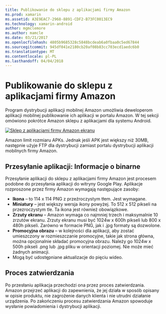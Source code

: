 ```yaml
---
title: Publikowanie do sklepu z aplikacjami firmy Amazon
ms.prod: xamarin
ms.assetid: A3E9EAC7-2968-8891-CDF2-B73FC0013EC9
ms.technology: xamarin-android
author: mgmclemore
ms.author: mamcle
ms.date: 03/21/2017
ms.openlocfilehash: 4805b9685328c5848bcdeab6a0fbaa0c5ed67844
ms.sourcegitcommit: 945df041e2180cb20af08b83cc703ecd1aedc6b0
ms.translationtype: MT
ms.contentlocale: pl-PL
ms.lasthandoff: 04/04/2018
---
```

# <a name="publishing-to-the-amazon-app-store"></a>Publikowanie do sklepu z aplikacjami firmy Amazon

Program dystrybucji aplikacji mobilnej Amazon umożliwia deweloperom aplikacji mobilnej publikowanie ich aplikacji w portalu Amazon. W tej sekcji omówiono pokrótce Amazon sklepu z aplikacjami dla systemu Android. 

[![Sklep z aplikacjami firmy Amazon ekranu](publishing-to-amazon-images/amazon-app-store.png)](publishing-to-amazon-images/amazon-app-store.png#lightbox)

Amazon limit rozmiaru APKs. Jednak jeśli APK jest większy niż 30MB, następnie użyje FTP dla dystrybucji zamiast portalu dystrybucji aplikacji mobilnych firmy Amazon.


## <a name="submitting-apps-binary-info"></a>Przesyłanie aplikacji: Informacje o binarne

Przesyłanie aplikacji do sklepu z aplikacjami firmy Amazon jest procesem podobne do przesyłania aplikacji do witryny Google Play. Aplikacje rozproszone przez firmy Amazon wymagają następujące zasoby: 

-   **Ikona** &ndash; to 114 x 114 PNG z przeźroczystym tłem. Jest wymagane.
-   **Miniatury** &ndash; jest większy wersja ikony powyżej. To 512 x 512 pikseli na przezroczystym tle. Ta ikona jest również obowiązkowe.
-   **Zrzuty ekranu** &ndash; Amazon wymaga co najmniej trzech i maksymalnie 10 zrzutów ekranu. Zrzuty ekranu musi być 1024w x 600h pikseli lub 800 x 480h pikseli. Zarówno w formacie PNG, jak i .jpg formaty są dozwolone.
-   **Promocyjna obrazu** &ndash; w kolejności dla aplikacji, aby zostać umieszczony w rozmieszczanie promocyjne, takie jak strona główna, można opcjonalnie składać promocyjna obrazu. Należy go 1024w x 500h pikseli .png lub .jpg pliku w orientacji poziomej. Nie może mieć żadnych animacji.
-  Mogą być udostępniane aktualizacje do pięciu wideo.



## <a name="approval-process"></a>Proces zatwierdzania

Po przesłaniu aplikacja przechodzi ona przez proces zatwierdzania.
Amazon przejrzeć aplikacji do zapewnienia, że jej działa w sposób opisany w opisie produktu, nie zagrożenie danych klienta i nie utrudni działanie urządzenia. Po zakończeniu procesu zatwierdzania Amazon spowoduje wysłanie powiadomienia i dystrybucji aplikacji.
